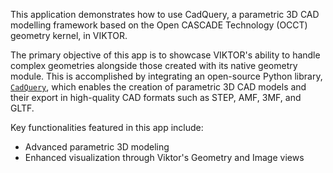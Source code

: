 This application demonstrates how to use CadQuery, a parametric 3D CAD modelling framework based on the Open CASCADE Technology (OCCT) geometry kernel, in VIKTOR.

The primary objective of this app is to showcase VIKTOR's ability to handle complex geometries alongside those created with its native geometry module. This is accomplished by integrating an open-source Python library, [```CadQuery```](https://cadquery.readthedocs.io/en/latest/index.html), which enables the creation of parametric 3D CAD models and their export in high-quality CAD formats such as STEP, AMF, 3MF, and GLTF.

Key functionalities featured in this app include:
- Advanced parametric 3D modeling
- Enhanced visualization through Viktor's Geometry and Image views
